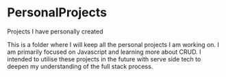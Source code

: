 # PersonalProjects
Projects I have personally created

This is a folder where I will keep all the personal projects I am working on. 
I am primarily focused on Javascript and learning more about CRUD. 
I intended to utilise these projects in the future with serve side tech to deepen my understanding of the full stack process.
